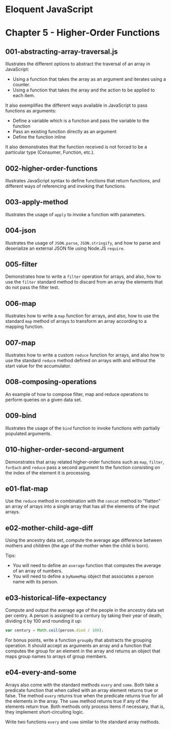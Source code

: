 Eloquent JavaScript
===================

# Chapter 5 - Higher-Order Functions

## 001-abstracting-array-traversal.js
Illustrates the different options to abstract the traversal of an array in JavaScript:
+ Using a function that takes the array as an argument and iterates using a counter.
+ Using a function that takes the array and the action to be applied to each item.

It also exemplifies the different ways available in JavaScript to pass functions as arguments:
+ Define a variable which is a function and pass the variable to the function
+ Pass an existing function directly as an argument
+ Define the function inline

It also demonstrates that the function received is not forced to be a particular type (Consumer, Function, etc.).

## 002-higher-order-functions
Illustrates JavaScript syntax to define functions that return functions, and different ways of referencing and invoking that functions.

## 003-apply-method
Illustrates the usage of `apply` to invoke a function with parameters.

## 004-json
Illustrates the usage of `JSON.parse`, `JSON.stringify`, and how to parse and deserialize an external JSON file using Node.JS `require`.

## 005-filter
Demonstrates how to write a `filter` operation for arrays, and also, how to use the `filter` standard method to discard from an array the elements that do not pass the filter test.

## 006-map
Illustrates how to write a `map` function for arrays, and also, how to use the standard `map` method of arrays to transform an array according to a mapping function.

## 007-map
Illustrates how to write a custom `reduce` function for arrays, and also how to use the standard `reduce` method defined on arrays with and without the start value for the accumulator.

## 008-composing-operations
An example of how to compose filter, map and reduce operations to perform queries on a given data set.

## 009-bind
Illustrates the usage of the `bind` function to invoke functions with partially populated arguments.

## 010-higher-order-second-argument
Demonstrates that array related higher-order functions such as `map`, `filter`, `forEach` and `reduce` pass a second argument to the function consisting on the index of the element it is processing.

## e01-flat-map
Use the `reduce` method in combination with the `concat` method to "flatten" an array of arrays into a single array that has all the elements of the input arrays.

## e02-mother-child-age-diff
Using the ancestry data set, compute the average age difference between mothers and children (the age of the mother when the child is born).

Tips:
+ You will need to define an `average` function that computes the average of an array of numbers.
+ You will need to define a `byNameMap` object that associates a person name with its person.

## e03-historical-life-expectancy
Compute and output the average age of the people in the ancestry data set per centry. A person is assigned to a century by taking their year of death, dividing it by 100 and rounding it up:
```javascript
var century = Math.ceil(person.died / 100);
```

For bonus points, write a function `groupBy` that abstracts the grouping operation. It should accept as arguments an array and a function that computes the group for an element in the array and returns an object that maps group names to arrays of group members.

## e04-every-and-some
Arrays also come with the standard methods `every` and `some`. Both take a predicate function that when called with an array element returns true or false. The method `every` returns true when the predicate returns true for all the elements in the array. The `some` method returns true if any of the elements return true.
Both methods only process items if necessary, that is, they implement short-circuiting logic.

Write two functions `every` and `some` similar to the standard array methods.

